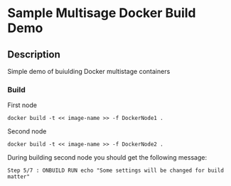 # Sample Multisage Docker Build Demo

## Description
Simple demo of buiulding Docker multistage containers

### Build
First node
```
docker build -t << image-name >> -f DockerNode1 .
```

Second node
```
docker build -t << image-name >> -f DockerNode2 .
```

During building second node you should get the following message:
```
Step 5/7 : ONBUILD RUN echo "Some settings will be changed for build matter"
```


